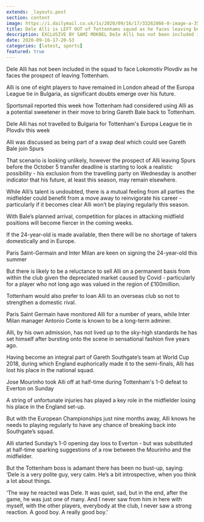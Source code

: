 ```yaml
---
extends: _layouts.post
section: content
image: https://i.dailymail.co.uk/1s/2020/09/16/17/33262866-0-image-a-35_1600272657248.jpg 
title: Dele Alli is LEFT OUT of Tottenhams squad as he faces leaving before the transfer window shuts 
description: EXCLUSIVE BY SAMI MOKBEL DeIe Alli has not been included in the squad to face Lokomotiv Plovdiv as he faces the prospect of leaving Tottenham Hotspur this summer. 
date: 2020-09-16-17-20-53 
categories: [latest, sports] 
featured: true 
--- 
```

DeIe Alli has not been included in the squad to face Lokomotiv Plovdiv as he faces the prospect of leaving Tottenham.

Alli is one of eight players to have remained in London ahead of the Europa League tie in Bulgaria, as significant doubts emerge over his future.

Sportsmail reported this week how Tottenham had considered using Alli as a potential sweetener in their move to bring Gareth Bale back to Tottenham.

Dele Alli has not travelled to Bulgaria for Tottenham's Europa League tie in Plovdiv this week

Alli was discussed as being part of a swap deal which could see Gareth Bale join Spurs

That scenario is looking unlikely, however the prospect of Alli leaving Spurs before the October 5 transfer deadline is starting to look a realistic possibility - his exclusion from the travelling party on Wednesday is another indicator that his future, at least this season, may remain elsewhere.

While Alli’s talent is undoubted, there is a mutual feeling from all parties the midfielder could benefit from a move away to reinvigorate his career - particularly if it becomes clear Alli won’t be playing regularly this season.

With Bale’s planned arrival, competition for places in attacking midfield positions will become fiercer in the coming weeks.

If the 24-year-old is made available, then there will be no shortage of takers domestically and in Europe.

Paris Saint-Germain and Inter Milan are keen on signing the 24-year-old this summer

But there is likely to be a reluctance to sell Alli on a permanent basis from within the club given the depreciated market caused by Covid - particularly for a player who not long ago was valued in the region of £100million.

Tottenham would also prefer to loan Alli to an overseas club so not to strengthen a domestic rival.

Paris Saint Germain have monitored Alli for a number of years, while Inter Milan manager Antonio Conte is known to be a long-term admirer.

Alli, by his own admission, has not lived up to the sky-high standards he has set himself after bursting onto the scene in sensational fashion five years ago.

Having become an integral part of Gareth Southgate’s team at World Cup 2018, during which England euphorically made it to the semi-finals, Alli has lost his place in the national squad.

Jose Mourinho took Alli off at half-time during Tottenham's 1-0 defeat to Everton on Sunday

A string of unfortunate injuries has played a key role in the midfielder losing his place in the England set-up.

But with the European Championships just nine months away, Alli knows he needs to playing regularly to have any chance of breaking back into Southgate’s squad. 

Alli started Sunday’s 1-0 opening day loss to Everton - but was substituted at half-time sparking suggestions of a row between the Mourinho and the midfielder.

But the Tottenham boss is adamant there has been no bust-up, saying: ‘Dele is a very polite guy, very calm. He’s a bit introspective, when you think a lot about things.

‘The way he reacted was Dele. It was quiet, sad, but in the end, after the game, he was just one of many. And I never saw from him in here with myself, with the other players, everybody at the club, I never saw a strong reaction. A good boy. A really good boy.'

